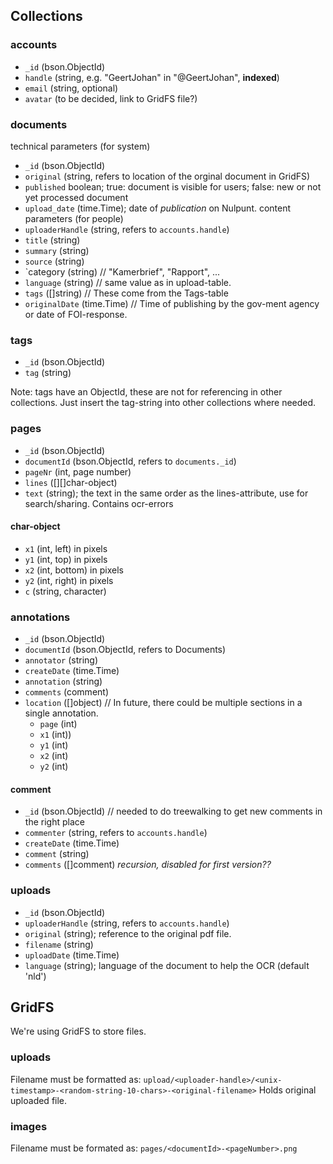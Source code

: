 ## Collections

### accounts
 - `_id` (bson.ObjectId)
 - `handle` (string, e.g. "GeertJohan" in "@GeertJohan", **indexed**)
 - `email` (string, optional)
 - `avatar` (to be decided, link to GridFS file?)

### documents
technical parameters (for system)
 - `_id` (bson.ObjectId)
 - `original` (string, refers to location of the orginal document in GridFS)
 - `published` boolean; true: document is visible for users; false: new or not yet processed document
 - `upload_date` (time.Time); date of *publication* on Nulpunt.
content parameters (for people)
 - `uploaderHandle` (string, refers to `accounts.handle`)
 - `title` (string)
 - `summary` (string)
 - `source` (string)
 - `category (string) // "Kamerbrief", "Rapport", ...
 - `language` (string) // same value as in upload-table.
 - `tags` ([]string)  // These come from the Tags-table
 - `originalDate` (time.Time)  // Time of publishing by the gov-ment agency or date of FOI-response.

### tags
 - `_id` (bson.ObjectId)
 - `tag` (string)

Note: tags have an ObjectId, these are not for referencing in other collections.
Just insert the tag-string into other collections where needed.

### pages
 - `_id` (bson.ObjectId)
 - `documentId` (bson.ObjectId, refers to `documents._id`)
 - `pageNr` (int, page number)
 - `lines` ([][]char-object)
 - `text` (string); the text in the same order as the lines-attribute, use for search/sharing. Contains ocr-errors

#### char-object
 - `x1` (int, left) in pixels
 - `y1` (int, top) in pixels
 - `x2` (int, bottom) in pixels
 - `y2` (int, right) in pixels
 - `c` (string, character)

### annotations
 - `_id` (bson.ObjectId)
 - `documentId` (bson.ObjectId, refers to Documents)
 - `annotator` (string)
 - `createDate` (time.Time)
 - `annotation` (string)
 - `comments` (comment)
 - `location` ([]object) // In future, there could be multiple sections in a single annotation.
    - `page` (int)
    - `x1` (int))
    - `y1` (int)
    - `x2` (int)
    - `y2` (int)

#### comment
 - `_id` (bson.ObjectId) // needed to do treewalking to get new comments in the right place
 - `commenter` (string, refers to `accounts.handle`)
 - `createDate` (time.Time)
 - `comment` (string)
 - `comments` ([]comment) *recursion, disabled for first version??*

### uploads
 - `_id` (bson.ObjectId)
 - `uploaderHandle` (string, refers to `accounts.handle`)
 - `original` (string); reference to the original pdf file.
 - `filename` (string)
 - `uploadDate` (time.Time)
 - `language` (string); language of the document to help the OCR (default 'nld')

## GridFS
We're using GridFS to store files.

### uploads
Filename must be formatted as: `upload/<uploader-handle>/<unix-timestamp>-<random-string-10-chars>-<original-filename>`
Holds original uploaded file.

### images
Filename must be formated as: `pages/<documentId>-<pageNumber>.png`
